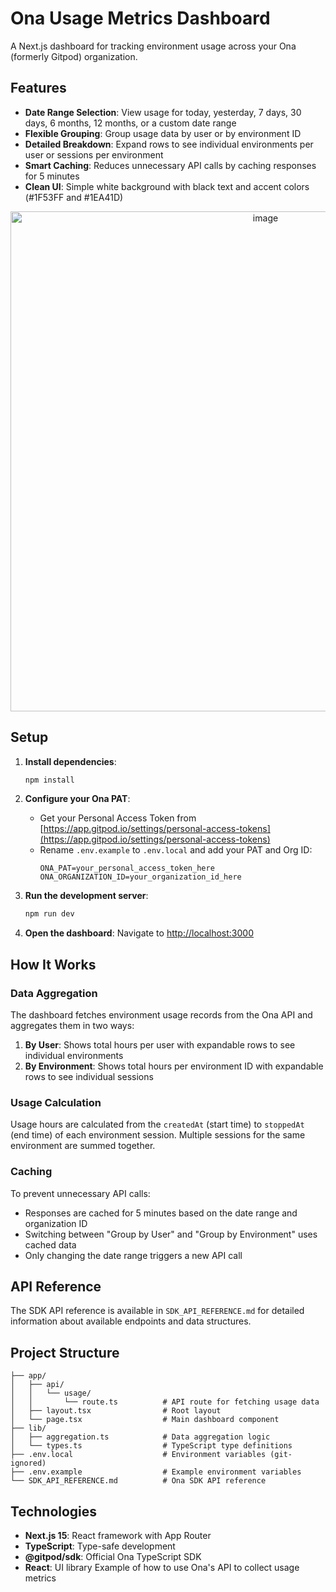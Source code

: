 # Ona Usage Metrics Dashboard

A Next.js dashboard for tracking environment usage across your Ona (formerly Gitpod) organization.

## Features

- **Date Range Selection**: View usage for today, yesterday, 7 days, 30 days, 6 months, 12 months, or a custom date range
- **Flexible Grouping**: Group usage data by user or by environment ID
- **Detailed Breakdown**: Expand rows to see individual environments per user or sessions per environment
- **Smart Caching**: Reduces unnecessary API calls by caching responses for 5 minutes
- **Clean UI**: Simple white background with black text and accent colors (#1F53FF and #1EA41D)

<p align="center">
<img width="800" alt="image" src="https://github.com/user-attachments/assets/ea7f88e2-0093-4596-b425-a116675df1b1" />
</p>

## Setup

1. **Install dependencies**:
   ```bash
   npm install
   ```

2. **Configure your Ona PAT**:
   - Get your Personal Access Token from [https://app.gitpod.io/settings/personal-access-tokens](https://app.gitpod.io/settings/personal-access-tokens)
   - Rename `.env.example` to `.env.local` and add your PAT and Org ID:
     ```
     ONA_PAT=your_personal_access_token_here
     ONA_ORGANIZATION_ID=your_organization_id_here
     ```

3. **Run the development server**:
   ```bash
   npm run dev
   ```

4. **Open the dashboard**:
   Navigate to [http://localhost:3000](http://localhost:3000)

## How It Works

### Data Aggregation

The dashboard fetches environment usage records from the Ona API and aggregates them in two ways:

1. **By User**: Shows total hours per user with expandable rows to see individual environments
2. **By Environment**: Shows total hours per environment ID with expandable rows to see individual sessions

### Usage Calculation

Usage hours are calculated from the `createdAt` (start time) to `stoppedAt` (end time) of each environment session. Multiple sessions for the same environment are summed together.

### Caching

To prevent unnecessary API calls:
- Responses are cached for 5 minutes based on the date range and organization ID
- Switching between "Group by User" and "Group by Environment" uses cached data
- Only changing the date range triggers a new API call

## API Reference

The SDK API reference is available in `SDK_API_REFERENCE.md` for detailed information about available endpoints and data structures.

## Project Structure

```
├── app/
│   ├── api/
│   │   └── usage/
│   │       └── route.ts          # API route for fetching usage data
│   ├── layout.tsx                # Root layout
│   └── page.tsx                  # Main dashboard component
├── lib/
│   ├── aggregation.ts            # Data aggregation logic
│   └── types.ts                  # TypeScript type definitions
├── .env.local                    # Environment variables (git-ignored)
├── .env.example                  # Example environment variables
└── SDK_API_REFERENCE.md          # Ona SDK API reference
```

## Technologies

- **Next.js 15**: React framework with App Router
- **TypeScript**: Type-safe development
- **@gitpod/sdk**: Official Ona TypeScript SDK
- **React**: UI library
Example of how to use Ona's API to collect usage metrics

